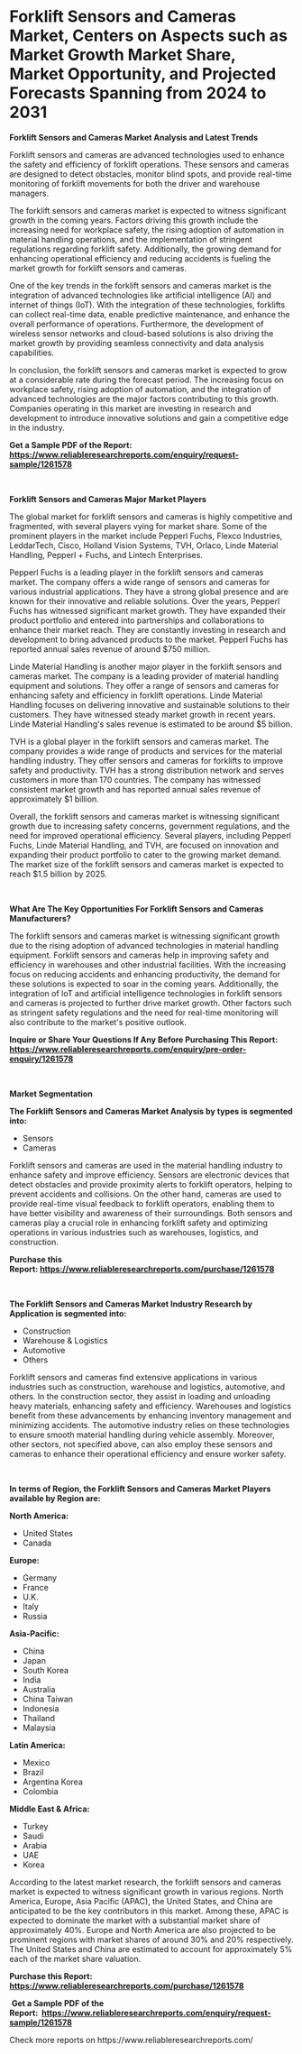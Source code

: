 <p><h1>Forklift Sensors and Cameras Market, Centers on Aspects such as Market Growth Market Share, Market Opportunity, and Projected Forecasts Spanning from 2024 to 2031</h1></p><p><strong>Forklift Sensors and Cameras Market Analysis and Latest Trends</strong></p>
<p><p>Forklift sensors and cameras are advanced technologies used to enhance the safety and efficiency of forklift operations. These sensors and cameras are designed to detect obstacles, monitor blind spots, and provide real-time monitoring of forklift movements for both the driver and warehouse managers.</p><p>The forklift sensors and cameras market is expected to witness significant growth in the coming years. Factors driving this growth include the increasing need for workplace safety, the rising adoption of automation in material handling operations, and the implementation of stringent regulations regarding forklift safety. Additionally, the growing demand for enhancing operational efficiency and reducing accidents is fueling the market growth for forklift sensors and cameras.</p><p>One of the key trends in the forklift sensors and cameras market is the integration of advanced technologies like artificial intelligence (AI) and internet of things (IoT). With the integration of these technologies, forklifts can collect real-time data, enable predictive maintenance, and enhance the overall performance of operations. Furthermore, the development of wireless sensor networks and cloud-based solutions is also driving the market growth by providing seamless connectivity and data analysis capabilities.</p><p>In conclusion, the forklift sensors and cameras market is expected to grow at a considerable rate during the forecast period. The increasing focus on workplace safety, rising adoption of automation, and the integration of advanced technologies are the major factors contributing to this growth. Companies operating in this market are investing in research and development to introduce innovative solutions and gain a competitive edge in the industry.</p></p>
<p><strong>Get a Sample PDF of the Report:&nbsp; <a href="https://www.reliableresearchreports.com/enquiry/request-sample/1261578">https://www.reliableresearchreports.com/enquiry/request-sample/1261578</a></strong></p>
<p>&nbsp;</p>
<p><strong>Forklift Sensors and Cameras Major Market Players</strong></p>
<p><p>The global market for forklift sensors and cameras is highly competitive and fragmented, with several players vying for market share. Some of the prominent players in the market include Pepperl Fuchs, Flexco Industries, LeddarTech, Cisco, Holland Vision Systems, TVH, Orlaco, Linde Material Handling, Pepperl + Fuchs, and Lintech Enterprises.</p><p>Pepperl Fuchs is a leading player in the forklift sensors and cameras market. The company offers a wide range of sensors and cameras for various industrial applications. They have a strong global presence and are known for their innovative and reliable solutions. Over the years, Pepperl Fuchs has witnessed significant market growth. They have expanded their product portfolio and entered into partnerships and collaborations to enhance their market reach. They are constantly investing in research and development to bring advanced products to the market. Pepperl Fuchs has reported annual sales revenue of around $750 million.</p><p>Linde Material Handling is another major player in the forklift sensors and cameras market. The company is a leading provider of material handling equipment and solutions. They offer a range of sensors and cameras for enhancing safety and efficiency in forklift operations. Linde Material Handling focuses on delivering innovative and sustainable solutions to their customers. They have witnessed steady market growth in recent years. Linde Material Handling's sales revenue is estimated to be around $5 billion.</p><p>TVH is a global player in the forklift sensors and cameras market. The company provides a wide range of products and services for the material handling industry. They offer sensors and cameras for forklifts to improve safety and productivity. TVH has a strong distribution network and serves customers in more than 170 countries. The company has witnessed consistent market growth and has reported annual sales revenue of approximately $1 billion.</p><p>Overall, the forklift sensors and cameras market is witnessing significant growth due to increasing safety concerns, government regulations, and the need for improved operational efficiency. Several players, including Pepperl Fuchs, Linde Material Handling, and TVH, are focused on innovation and expanding their product portfolio to cater to the growing market demand. The market size of the forklift sensors and cameras market is expected to reach $1.5 billion by 2025.</p></p>
<p>&nbsp;</p>
<p><strong>What Are The Key Opportunities For Forklift Sensors and Cameras Manufacturers?</strong></p>
<p><p>The forklift sensors and cameras market is witnessing significant growth due to the rising adoption of advanced technologies in material handling equipment. Forklift sensors and cameras help in improving safety and efficiency in warehouses and other industrial facilities. With the increasing focus on reducing accidents and enhancing productivity, the demand for these solutions is expected to soar in the coming years. Additionally, the integration of IoT and artificial intelligence technologies in forklift sensors and cameras is projected to further drive market growth. Other factors such as stringent safety regulations and the need for real-time monitoring will also contribute to the market's positive outlook.</p></p>
<p><strong>Inquire or Share Your Questions If Any Before Purchasing This Report: <a href="https://www.reliableresearchreports.com/enquiry/pre-order-enquiry/1261578">https://www.reliableresearchreports.com/enquiry/pre-order-enquiry/1261578</a></strong></p>
<p>&nbsp;</p>
<p><strong>Market Segmentation</strong></p>
<p><strong>The Forklift Sensors and Cameras Market Analysis by types is segmented into:</strong></p>
<p><ul><li>Sensors</li><li>Cameras</li></ul></p>
<p><p>Forklift sensors and cameras are used in the material handling industry to enhance safety and improve efficiency. Sensors are electronic devices that detect obstacles and provide proximity alerts to forklift operators, helping to prevent accidents and collisions. On the other hand, cameras are used to provide real-time visual feedback to forklift operators, enabling them to have better visibility and awareness of their surroundings. Both sensors and cameras play a crucial role in enhancing forklift safety and optimizing operations in various industries such as warehouses, logistics, and construction.</p></p>
<p><strong>Purchase this Report:&nbsp;<a href="https://www.reliableresearchreports.com/purchase/1261578">https://www.reliableresearchreports.com/purchase/1261578</a></strong></p>
<p>&nbsp;</p>
<p><strong>The Forklift Sensors and Cameras Market Industry Research by Application is segmented into:</strong></p>
<p><ul><li>Construction</li><li>Warehouse & Logistics</li><li>Automotive</li><li>Others</li></ul></p>
<p><p>Forklift sensors and cameras find extensive applications in various industries such as construction, warehouse and logistics, automotive, and others. In the construction sector, they assist in loading and unloading heavy materials, enhancing safety and efficiency. Warehouses and logistics benefit from these advancements by enhancing inventory management and minimizing accidents. The automotive industry relies on these technologies to ensure smooth material handling during vehicle assembly. Moreover, other sectors, not specified above, can also employ these sensors and cameras to enhance their operational efficiency and ensure worker safety.</p></p>
<p>&nbsp;</p>
<p><strong>In terms of Region, the Forklift Sensors and Cameras Market Players available by Region are:</strong></p>
<p>
    <p> <strong> North America: </strong>
        <ul>
            <li>United States</li>
            <li>Canada</li>
        </ul>
        </p> 
    <p> <strong> Europe: </strong>
        <ul>
            <li>Germany</li>
            <li>France</li>
            <li>U.K.</li>
            <li>Italy</li>
            <li>Russia</li>
        </ul>
        </p> 
    <p> <strong> Asia-Pacific: </strong>
        <ul>
            <li>China</li>
            <li>Japan</li>
            <li>South Korea</li>
            <li>India</li>
            <li>Australia</li>
            <li>China Taiwan</li>
            <li>Indonesia</li>
            <li>Thailand</li>
            <li>Malaysia</li>
        </ul>
        </p> 
    <p> <strong> Latin America: </strong>
        <ul>
            <li>Mexico</li>
            <li>Brazil</li>
            <li>Argentina Korea</li>
            <li>Colombia</li>
        </ul>
        </p> 
    <p> <strong> Middle East & Africa: </strong>
        <ul>
            <li>Turkey</li>
            <li>Saudi</li>
            <li>Arabia</li>
            <li>UAE</li>
            <li>Korea</li>
        </ul>
    </p>
    </p>
<p><p>According to the latest market research, the forklift sensors and cameras market is expected to witness significant growth in various regions. North America, Europe, Asia Pacific (APAC), the United States, and China are anticipated to be the key contributors in this market. Among these, APAC is expected to dominate the market with a substantial market share of approximately 40%. Europe and North America are also projected to be prominent regions with market shares of around 30% and 20% respectively. The United States and China are estimated to account for approximately 5% each of the market share valuation.</p></p>
<p><strong>Purchase this Report: <a href="https://www.reliableresearchreports.com/purchase/1261578">https://www.reliableresearchreports.com/purchase/1261578</a></strong></p>
<p>&nbsp;<strong>Get a Sample PDF of the Report:&nbsp;&nbsp;<a href="https://www.reliableresearchreports.com/enquiry/request-sample/1261578">https://www.reliableresearchreports.com/enquiry/request-sample/1261578</a></strong></p>
<p><strong></strong></p>
<p>Check more reports on https://www.reliableresearchreports.com/</p>